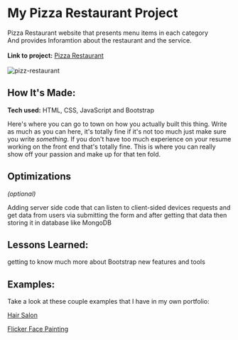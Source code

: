 # My Pizza Restaurant Project
Pizza Restaurant website that presents menu items in each category <br> And provides Inforamtion about the restaurant and the service.
<br> 
<br>
**Link to project:** [Pizza Restaurant](https://pizza-restaurant-webdemo.netlify.app/)
<br>
<br>
![pizz-restaurant](https://github.com/adelnasr029/pizza-restaurant-website/assets/108176783/f0501dd9-df45-4957-9d23-fc8b0867057a)


## How It's Made:

**Tech used:** HTML, CSS, JavaScript and Bootstrap

Here's where you can go to town on how you actually built this thing. Write as much as you can here, it's totally fine if it's not too much just make sure you write *something*. If you don't have too much experience on your resume working on the front end that's totally fine. This is where you can really show off your passion and make up for that ten fold.

## Optimizations
*(optional)*

Adding server side code that can listen to client-sided devices requests and get data from users via submitting the form and after getting that data then storing it in database like MongoDB 

## Lessons Learned:

getting to know much more about Bootstrap new features and tools

## Examples:
Take a look at these couple examples that I have in my own portfolio:

 [Hair Salon](https://leviathansalon.netlify.app/)

[Flicker Face Painting](https://flicker029.netlify.app/)
